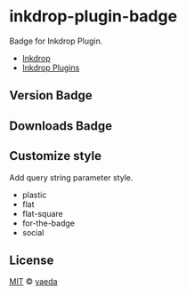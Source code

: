 # inkdrop-plugin-badge

Badge for Inkdrop Plugin.

- [Inkdrop](https://www.inkdrop.app/)
- [Inkdrop Plugins](https://my.inkdrop.app/plugins)

## Version Badge

## Downloads Badge

## Customize style

Add query string parameter style.

- plastic
- flat
- flat-square
- for-the-badge
- social

## License

[MIT][mit] © [yaeda][author]

[mit]: http://opensource.org/licenses/MIT
[author]: http://github.com/yaeda
